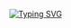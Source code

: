 [![Typing SVG](https://readme-typing-svg.demolab.com?font=Fira+Code&weight=600&size=24&pause=1000&color=9B07C3&center=true&vCenter=true&width=750&lines=I'm+Kauan.+I'm+Cybersecurity+Enthusiast)](https://git.io/typing-svg)
